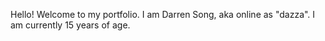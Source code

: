 Hello! Welcome to my portfolio. I am Darren Song, aka online as "dazza". I am currently 15 years of age.